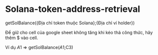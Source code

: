 # Solana-token-address-retrieval

getSolBalance({Địa chỉ token thuộc Solana};{Địa chỉ ví holder})

Để giữ cho cell của google sheet không tăng khi kéo thả công thức, hãy thêm $ vào cell.

Ví dụ $A$1 => getSolBalance($A$1;C3)

